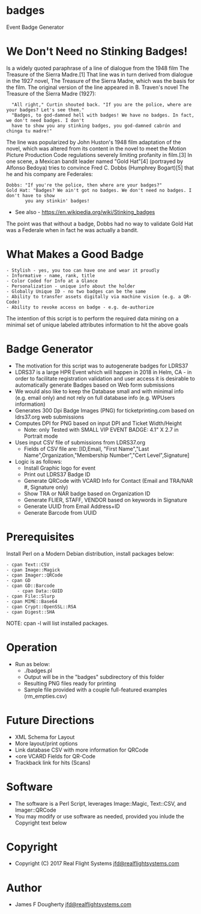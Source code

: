 # badges

Event Badge Generator

# We Don't Need no Stinking Badges!

Is a widely quoted paraphrase of a line of dialogue from the 1948 film The Treasure of the Sierra Madre.[1] 
That line was in turn derived from dialogue in the 1927 novel, The Treasure of the Sierra Madre, which was the basis for the film. The original version of the line appeared in B. Traven's novel The Treasure of the Sierra Madre (1927):

      "All right," Curtin shouted back. "If you are the police, where are your badges? Let's see them." 
      "Badges, to god-damned hell with badges! We have no badges. In fact, we don't need badges. I don't 
      have to show you any stinking badges, you god-damned cabrón and chinga tu madre!"

The line was popularized by John Huston's 1948 film adaptation of the novel, which was altered from its content 
in the novel to meet the Motion Picture Production Code regulations severely limiting profanity in film.[3] In 
one scene, a Mexican bandit leader named "Gold Hat"[4] (portrayed by Alfonso Bedoya) tries to convince Fred C. 
Dobbs (Humphrey Bogart)[5] that he and his company are Federales:

  	Dobbs: "If you're the police, then where are your badges?"
 	Gold Hat: "Badges? We ain't got no badges. We don't need no badges. I don't have to show 
           you any stinkin' badges!

- See also - https://en.wikipedia.org/wiki/Stinking_badges

The point was that without a badge, Dobbs had no way to validate Gold Hat was a Federale when in fact 
he was actually a bandit.

# What Makes a Good Badge

	- Stylish - yes, you too can have one and wear it proudly
	- Informative - name, rank, title
	- Color Coded for Info at a Glance
	- Personalization - unique info about the holder
	- Globally Unique ID - no two badges can be the same
	- Ability to transfer assets digitally via machine vision (e.g. a QR-Code)
	- Ability to revoke access on badge - e.g. de-authorize

The intention of this script is to perform the required data mining on a minimal set of unique labeled 
attributes information to hit the above goals


# Badge Generator

- The motivation for this script was to autogenerate badges for LDRS37
- LDRS37 is a large HPR Event which will happen in 2018 in Helm, CA - in order to facilitate
  registration validation and user access it is desirable to automatically generate Badges
  based on Web form submissions
- We would also like to keep the Database small and with minimal info (e.g. email only) and
  not rely on full database info (e.g. WPUsers information)
- Generates 300 Dpi Badge Images (PNG) for ticketprinting.com based on ldrs37.org web submissions
- Computes DPI for PNG based on input DPI and Ticket Width/Height
  - Note: only Tested with SMALL VIP EVENT BADGE: 4.1" X 2.7 in Portrait mode
- Uses input CSV file of submissions from LDRS37.org
    - Fields of CSV file are:
      [ID,Email, "First Name","Last Name",Organization,"Membership Number","Cert Level",Signature]
- Logic is as follows:
   - Install Graphic logo for event
   - Print out LDRS37 Badge ID
   - Generate QRCode with VCARD Info for Contact (Email and TRA/NAR #, Signature only)
   - Show TRA or NAR badge based on Organization ID
   - Generate FLIER, STAFF, VENDOR based on keywords in Signature
   - Generate UUID from Email Address+ID
   - Generate Barcode from UUID
# Prerequisites

Install Perl on a Modern Debian distribution, install packages below:

	- cpan Text::CSV
	- cpan Image::Magick
	- cpan Imager::QRCode
	- cpan GD
	- cpan GD::Barcode
        - cpan Data::GUID
	- cpan File::Slurp
	- cpan MIME::Base64
	- cpan Crypt::OpenSSL::RSA
	- cpan Digest::SHA

NOTE: cpan -l will list installed packages.

# Operation

- Run as below:
  - ./badges.pl <csvfile>
  - Output will be in the "badges" subdirectory of this folder
  - Resulting PNG files ready for printing
  - Sample file provided with a couple full-featured examples (rm_empties.csv)
	
# Future Directions

  - XML Schema for Layout
  - More layout/print options
  - Link database CSV with more information for QRCode
  - <ore VCARD Fields for QR-Code
  - Trackback link for hits (Scans)

# Software
  - The software is a Perl Script, leverages Image::Magic, Text::CSV, and Imager::QRCode
  - You may modify or use software as needed, provided you inlude the Copyright text below

# Copyright

  - Copyright (C) 2017 Real Flight Systems <jfd@realflightsystems.com>

# Author
  - James F Dougherty <jfd@realflightsystems.com>
